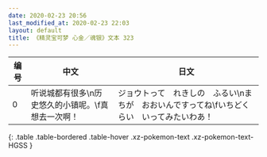 ```yaml
---
date: 2020-02-23 20:56
last_modified_at: 2020-02-23 22:03
layout: default
title: 《精灵宝可梦 心金／魂银》文本 323
---
```

| 编号 | 中文 | 日文 |
| ---- | ---- | ---- |
| 0 | 听说城都有很多\n历史悠久的小镇呢。\f真想去一次啊！ | ジョウトって　れきしの　ふるい\nまちが　おおいんですってね\fいちどくらい　いってみたいわあ！ |
{: .table .table-bordered .table-hover .xz-pokemon-text .xz-pokemon-text-HGSS }